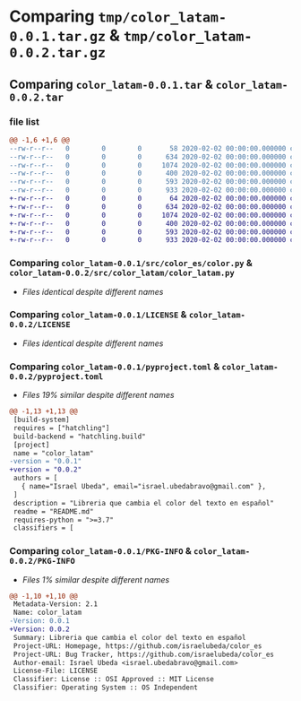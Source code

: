 # Comparing `tmp/color_latam-0.0.1.tar.gz` & `tmp/color_latam-0.0.2.tar.gz`

## Comparing `color_latam-0.0.1.tar` & `color_latam-0.0.2.tar`

### file list

```diff
@@ -1,6 +1,6 @@
--rw-r--r--   0        0        0       58 2020-02-02 00:00:00.000000 color_latam-0.0.1/src/color_es/__init__.py
--rw-r--r--   0        0        0      634 2020-02-02 00:00:00.000000 color_latam-0.0.1/src/color_es/color.py
--rw-r--r--   0        0        0     1074 2020-02-02 00:00:00.000000 color_latam-0.0.1/LICENSE
--rw-r--r--   0        0        0      400 2020-02-02 00:00:00.000000 color_latam-0.0.1/README.md
--rw-r--r--   0        0        0      593 2020-02-02 00:00:00.000000 color_latam-0.0.1/pyproject.toml
--rw-r--r--   0        0        0      933 2020-02-02 00:00:00.000000 color_latam-0.0.1/PKG-INFO
+-rw-r--r--   0        0        0       64 2020-02-02 00:00:00.000000 color_latam-0.0.2/src/color_latam/__init__.py
+-rw-r--r--   0        0        0      634 2020-02-02 00:00:00.000000 color_latam-0.0.2/src/color_latam/color_latam.py
+-rw-r--r--   0        0        0     1074 2020-02-02 00:00:00.000000 color_latam-0.0.2/LICENSE
+-rw-r--r--   0        0        0      400 2020-02-02 00:00:00.000000 color_latam-0.0.2/README.md
+-rw-r--r--   0        0        0      593 2020-02-02 00:00:00.000000 color_latam-0.0.2/pyproject.toml
+-rw-r--r--   0        0        0      933 2020-02-02 00:00:00.000000 color_latam-0.0.2/PKG-INFO
```

### Comparing `color_latam-0.0.1/src/color_es/color.py` & `color_latam-0.0.2/src/color_latam/color_latam.py`

 * *Files identical despite different names*

### Comparing `color_latam-0.0.1/LICENSE` & `color_latam-0.0.2/LICENSE`

 * *Files identical despite different names*

### Comparing `color_latam-0.0.1/pyproject.toml` & `color_latam-0.0.2/pyproject.toml`

 * *Files 19% similar despite different names*

```diff
@@ -1,13 +1,13 @@
 [build-system]
 requires = ["hatchling"]
 build-backend = "hatchling.build"
 [project]
 name = "color_latam"
-version = "0.0.1"
+version = "0.0.2"
 authors = [
   { name="Israel Ubeda", email="israel.ubedabravo@gmail.com" },
 ]
 description = "Libreria que cambia el color del texto en español"
 readme = "README.md"
 requires-python = ">=3.7"
 classifiers = [
```

### Comparing `color_latam-0.0.1/PKG-INFO` & `color_latam-0.0.2/PKG-INFO`

 * *Files 1% similar despite different names*

```diff
@@ -1,10 +1,10 @@
 Metadata-Version: 2.1
 Name: color_latam
-Version: 0.0.1
+Version: 0.0.2
 Summary: Libreria que cambia el color del texto en español
 Project-URL: Homepage, https://github.com/israelubeda/color_es
 Project-URL: Bug Tracker, https://github.com/israelubeda/color_es
 Author-email: Israel Ubeda <israel.ubedabravo@gmail.com>
 License-File: LICENSE
 Classifier: License :: OSI Approved :: MIT License
 Classifier: Operating System :: OS Independent
```


